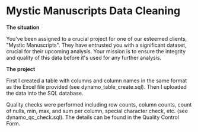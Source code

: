 # Mystic Manuscripts Data Cleaning
 <b>The situation</b>

You've been assigned to a crucial project for one of our esteemed clients, "Mystic Manuscripts". They have entrusted you with a significant dataset, crucial for their upcoming analysis. Your mission is to ensure the integrity and quality of this data before it's used for any further analysis.

<b>The project</b>

First I created a table with columns and column names in the same format as the Excel file provided (see dynamo_table_create.sql). Then I uploaded the data into the SQL database.

Quality checks were performed including row counts, column counts, count of nulls, min, max, and sum per column, special character check, etc. (see dynamo_qc_check.sql). The details can be found in the Quality Control Form.